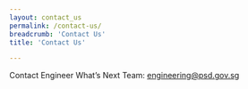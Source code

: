 ```yaml
---
layout: contact_us
permalink: /contact-us/
breadcrumb: 'Contact Us'
title: 'Contact Us'

---
```



Contact Engineer What’s Next Team: engineering@psd.gov.sg
